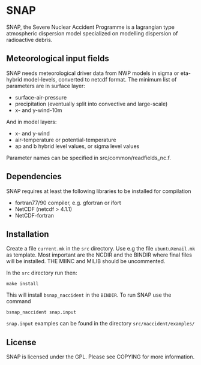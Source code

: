 # SNAP

SNAP, the Severe Nuclear Accident Programme is a lagrangian type
atmospheric dispersion model specialized on modelling dispersion
of radioactive debris.


## Meteorological input fields

SNAP needs meteorological driver data from NWP models in sigma or
eta-hybrid model-levels, converted to netcdf format. The minimum
list of parameters are in surface layer:

  * surface-air-pressure
  * precipitation (eventually split into convective and large-scale)
  * x- and y-wind-10m

And in model layers:
  
  * x- and y-wind
  * air-temperature or potential-temperature
  * ap and b hybrid level values, or sigma level values

Parameter names can be specified in src/common/readfields_nc.f.


## Dependencies

SNAP requires at least the following libraries to be installed for
compilation

 * fortran77/90 compiler, e.g. gfortran or ifort
 * NetCDF (netcdf > 4.1.1)
 * NetCDF-fortran



## Installation

Create a file `current.mk` in the `src` directory. Use e.g the file `ubuntuXenail.mk`
as template. Most important are the NCDIR and 
the BINDIR where final files will be installed.
THE MIINC and MILIB should be uncommented.

In the `src` directory run then:

    make install

This will install `bsnap_naccident` in the `BINDIR`. To run SNAP use
the command 

    bsnap_naccident snap.input

`snap.input` examples can be found in the directory `src/naccident/examples/`


## License

SNAP is licensed under the GPL. Please see COPYING for more information.


